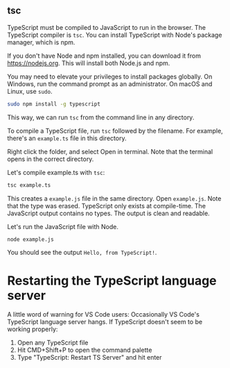 ## tsc

TypeScript must be compiled to JavaScript to run in the browser. The TypeScript compiler is `tsc`. You can install TypeScript with Node's package manager, which is npm.

If you don't have Node and npm installed, you can download it from https://nodejs.org. This will install both Node.js and npm.

You may need to elevate your privileges to install packages globally. On Windows, run the command prompt as an administrator. On macOS and Linux, use `sudo`.

```bash
sudo npm install -g typescript
```

This way, we can run `tsc` from the command line in any directory.

To compile a TypeScript file, run `tsc` followed by the filename. For example, there's an `example.ts` file in this directory.

Right click the folder, and select Open in terminal. Note that the terminal opens in the correct directory.

Let's compile example.ts with `tsc`:

```bash
tsc example.ts
```

This creates a `example.js` file in the same directory. Open `example.js`. Note that the type was erased. TypeScript only exists at compile-time. The JavaScript output contains no types. The output is clean and readable.

Let's run the JavaScript file with Node.

```bash
node example.js
```

You should see the output `Hello, from TypeScript!`.

# Restarting the TypeScript language server

A little word of warning for VS Code users: Occasionally VS Code's TypeScript language server hangs. If TypeScript doesn't seem to be working properly:

1. Open any TypeScript file
2. Hit CMD+Shift+P to open the command palette
3. Type "TypeScript: Restart TS Server" and hit enter
